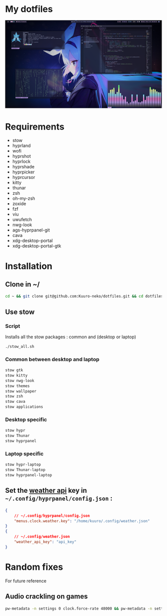 # My dotfiles

![image](/assets/screen.png)

# Requirements

- stow
- hyprland
- wofi
- hyprshot
- hyprlock
- hyprshade
- hyprpicker
- hyprcursor
- kitty
- thunar
- zsh
- oh-my-zsh
- zoxide
- fzf
- viu
- uwufetch
- nwg-look
- ags-hyprpanel-git
- cava
- xdg-desktop-portal
- xdg-desktop-portal-gtk

# Installation

## Clone in ~/
```zsh
cd ~ && git clone git@github.com:Kuuro-neko/dotfiles.git && cd dotfiles/
```
## Use stow

### Script
Installs all the stow packages : common and (desktop or laptop)
```zsh
./stow_all.sh
```

### Common between desktop and laptop
```zsh
stow gtk
stow kitty
stow nwg-look
stow themes
stow wallpaper
stow zsh
stow cava
stow applications
```
### Desktop specific
```zsh
stow hypr
stow Thunar
stow hyprpanel
```
### Laptop specific
```zsh
stow hypr-laptop
stow Thunar-laptop
stow hyprpanel-laptop
```
## Set the [weather api](https://www.weatherapi.com/my/) key in `~/.config/hyprpanel/config.json` :
```json
{
    // ~/.config/hyprpanel/config.json
    "menus.clock.weather.key": "/home/kuuro/.config/weather.json"
}
{
    // ~/.config/weather.json
    "weather_api_key": "api_key"
}
```
# Random fixes
For future reference
## Audio crackling on games
```zsh
pw-metadata -n settings 0 clock.force-rate 48000 && pw-metadata -n settings 0 clock.force-quantum 500
```
